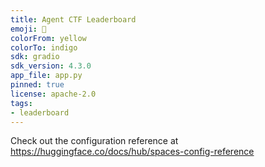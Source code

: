 ```yaml
---
title: Agent CTF Leaderboard
emoji: 🚀
colorFrom: yellow
colorTo: indigo
sdk: gradio
sdk_version: 4.3.0
app_file: app.py
pinned: true
license: apache-2.0
tags:
- leaderboard
---
```


Check out the configuration reference at https://huggingface.co/docs/hub/spaces-config-reference